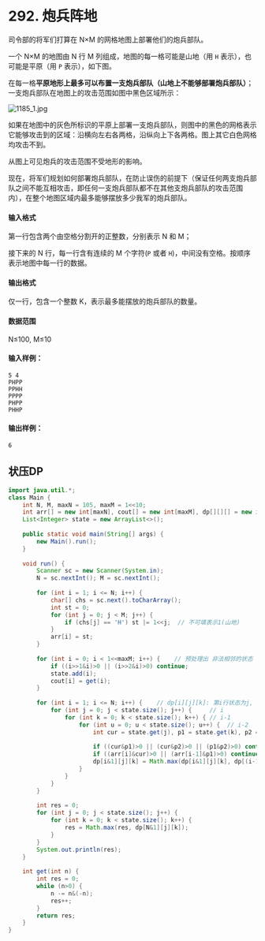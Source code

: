 # 292. 炮兵阵地

司令部的将军们打算在 N×M 的网格地图上部署他们的炮兵部队。

一个 N×M 的地图由 N 行 M 列组成，地图的每一格可能是山地（用 `H` 表示），也可能是平原（用 `P` 表示），如下图。

在每一格**平原地形上最多可以布置一支炮兵部队（山地上不能够部署炮兵部队）**；一支炮兵部队在地图上的攻击范围如图中黑色区域所示：

![1185_1.jpg](https://www.acwing.com/media/article/image/2019/02/16/19_d512cdba31-1185_1.jpg)

如果在地图中的灰色所标识的平原上部署一支炮兵部队，则图中的黑色的网格表示它能够攻击到的区域：沿横向左右各两格，沿纵向上下各两格。图上其它白色网格均攻击不到。

从图上可见炮兵的攻击范围不受地形的影响。

现在，将军们规划如何部署炮兵部队，在防止误伤的前提下（保证任何两支炮兵部队之间不能互相攻击，即任何一支炮兵部队都不在其他支炮兵部队的攻击范围内），在整个地图区域内最多能够摆放多少我军的炮兵部队。

#### 输入格式

第一行包含两个由空格分割开的正整数，分别表示 N 和 M；

接下来的 N 行，每一行含有连续的 M 个字符(`P` 或者 `H`)，中间没有空格。按顺序表示地图中每一行的数据。

#### 输出格式

仅一行，包含一个整数 K，表示最多能摆放的炮兵部队的数量。

#### 数据范围

N≤100,  M≤10

#### 输入样例：

```
5 4
PHPP
PPHH
PPPP
PHPP
PHHP
```

#### 输出样例：

```
6
```



## 状压DP

```java
import java.util.*;
class Main {
    int N, M, maxN = 105, maxM = 1<<10;
    int arr[] = new int[maxN], cout[] = new int[maxM], dp[][][] = new int[2][maxM][maxM];
    List<Integer> state = new ArrayList<>();
    
    public static void main(String[] args) {
        new Main().run();
    }
    
    void run() {
        Scanner sc = new Scanner(System.in);
        N = sc.nextInt(); M = sc.nextInt();
        
        for (int i = 1; i <= N; i++) {
            char[] chs = sc.next().toCharArray();
            int st = 0;
            for (int j = 0; j < M; j++) {
                if (chs[j] == 'H') st |= 1<<j;  // 不可填表示1(山地)
            }
            arr[i] = st;
        }
        
        for (int i = 0; i < 1<<maxM; i++) {    // 预处理出 非法相邻的状态
            if ((i>>1&i)>0 || (i>>2&i)>0) continue;
            state.add(i);
            cout[i] = get(i);
        }
        
        for (int i = 1; i <= N; i++) {    // dp[i][j][k]: 第i行状态为j, 第i-1行状态为k
            for (int j = 0; j < state.size(); j++) {     // i
                for (int k = 0; k < state.size(); k++) { // i-1
                    for (int u = 0; u < state.size(); u++) {  // i-2
                        int cur = state.get(j), p1 = state.get(k), p2 = state.get(u);
                        
                        if ((cur&p1)>0 || (cur&p2)>0 || (p1&p2)>0) continue;  // 判断枚举的状态
                        if ((arr[i]&cur)>0 || (arr[i-1]&p1)>0) continue;  // 判断地形
                        dp[i&1][j][k] = Math.max(dp[i&1][j][k], dp[(i-1)&1][k][u]+cout[cur]);
                    }
                }
            }
        }
        
        int res = 0;
        for (int j = 0; j < state.size(); j++) {
            for (int k = 0; k < state.size(); k++) {
                res = Math.max(res, dp[N&1][j][k]);
            }
        }
        System.out.println(res);
    }
    
    int get(int n) {
        int res = 0;
        while (n>0) {
            n -= n&(-n);
            res++;
        }
        return res;
    }
}
```

